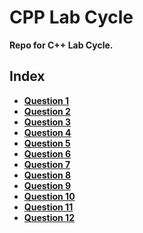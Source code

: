 CPP Lab Cycle
==========

**Repo for C++ Lab Cycle.**

## Index

* [**Question 1**](/Lab%20Cycle%201/Question%201/)
* [**Question 2**](/Lab%20Cycle%201/Question%202/)
* [**Question 3**](/Lab%20Cycle%201/Question%203/)
* [**Question 4**](/Lab%20Cycle%201/Question%204/)
* [**Question 5**](/Lab%20Cycle%201/Question%205/)
* [**Question 6**](/Lab%20Cycle%201/Question%206/)
* [**Question 7**](/Lab%20Cycle%201/Question%207/)
* [**Question 8**](/Lab%20Cycle%201/Question%208/)
* [**Question 9**](/Lab%20Cycle%201/Question%209/)
* [**Question 10**](/Lab%20Cycle%201/Question%2010/)
* [**Question 11**](/Lab%20Cycle%201/Question%2011/)
* [**Question 12**](/Lab%20Cycle%201/Question%2012/)